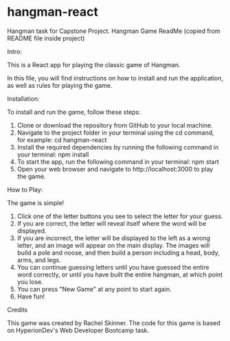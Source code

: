 # hangman-react
Hangman task for Capstone Project.
Hangman Game ReadMe (copied from README file inside project)

Intro:

This is a React app for playing the classic game of Hangman.

In this file, you will find instructions on how to install and run the application, as well as rules for playing the game.

Installation:

To install and run the game, follow these steps:

1. Clone or download the repository from GitHub to your local machine.
2. Navigate to the project folder in your terminal using the cd command, for example: cd hangman-react
3. Install the required dependencies by running the following command in your terminal: npm install
4. To start the app, run the following command in your terminal: npm start
5. Open your web browser and navigate to http://localhost:3000 to play the game.

How to Play:

The game is simple!

1. Click one of the letter buttons you see to select the letter for your guess.
2. If you are correct, the letter will reveal itself where the word will be displayed.
3. If you are incorrect, the letter will be displayed to the left as a wrong letter, and an image will appear on the main display. The images will build a pole and noose, and then build a person including a head, body, arms, and legs.
4. You can continue guessing letters until you have guessed the entire word correctly, or until you have built the entire hangman, at which point you lose.
5. You can press "New Game" at any point to start again.
6. Have fun!

Credits

This game was created by Rachel Skinner. The code for this game is based on HyperionDev's Web Developer Bootcamp task.
